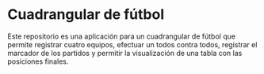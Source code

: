 # Cuadrangular de fútbol
Este repositorio es una aplicación para un cuadrangular de fútbol que permite registrar cuatro equipos, efectuar un todos contra todos, registrar el marcador de los partidos y permitir la visualización de una tabla con las posiciones finales.
